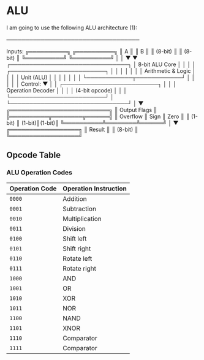 # ALU 

I am going to use the following ALU architecture (1): 


───────────────────────────────────

Inputs:
╔══════════╗       ╔══════════╗
║   A      ║       ║   B      ║
║ (8-bit)  ║       ║ (8-bit)  ║
╚══════════╝       ╚══════════╝
      │                │
      ▼                ▼
┌───────────────────────────────┐
│         8-bit ALU Core        │
│                               │
│  ┌─────────────────────────┐  │
│  │                         │  │
│  │   Arithmetic & Logic    │  │
│  │      Unit (ALU)         │  │
│  │                         │  │
│  └────────────┬────────────┘  │
│               │               │
│  Control:     ▼               │
│  ┌─────────────────────────┐  │
│  │   Operation Decoder     │  │
│  │   (4-bit opcode)        │  │
│  └─────────────────────────┘  │
└───────────────────────────────┘
             │
             ▼
╔══════════════════════════╗
║        Output Flags      ║
╠══════════╦════════╦══════╣
║ Overflow ║ Sign   ║ Zero ║
║ (1-bit)  ║ (1-bit)║(1-bit)║
╚══════════╩════════╩══════╝
             │
             ▼
╔══════════════════╗
║    Result        ║
║    (8-bit)       ║
╚══════════════════╝



## Opcode Table

### ALU Operation Codes

| Operation Code | Operation Instruction |
|----------------|------------------------|
| `0000`         | Addition               |
| `0001`         | Subtraction            |
| `0010`         | Multiplication         |
| `0011`         | Division               |
| `0100`         | Shift left             |
| `0101`         | Shift right            |
| `0110`         | Rotate left            |
| `0111`         | Rotate right           |
| `1000`         | AND                    |
| `1001`         | OR                     |
| `1010`         | XOR                    |
| `1011`         | NOR                    |
| `1100`         | NAND                   |
| `1101`         | XNOR                   |
| `1110`         | Comparator             |
| `1111`         | Comparator             |
